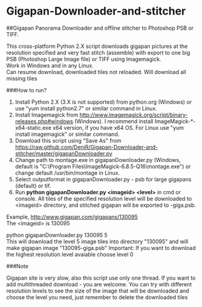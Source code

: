 Gigapan-Downloader-and-stitcher
===============================

##Gigapan Panorama Downloader and offline stitcher to Photoshop PSB or TIFF. 

This cross-platform Python 2.X script downloads gigapan pictures at the resolution specified and very fast stitch (assemble) with export to one big PSB (Photoshop Large Image file) or TIFF using Imagemagick.  
Work in Windows and in any Linux.  
Can resume download, downloaded tiles not reloaded. Will download all missing tiles  

###How to run?
1. Install Python 2.X (3.X is not supported) from python.org (Windows) or use "yum install python2.7" or similar command in Linux.  
2. Install Imagemagick from http://www.imagemagick.org/script/binary-releases.php#windows (Windows). I recommend install ImageMagick-*-x64-static.exe x64 version, if you have x64 OS. For Linux use "yum install imagemagick" or similar command.  
3. Download this script using "Save As" from https://raw.github.com/DeniR/Gigapan-Downloader-and-stitcher/master/gigapanDownloader.py  
4. Change path to montage.exe in gigapanDownloader.py (Windows, default is "C:\\Program Files\\ImageMagick-6.8.5-Q16\\montage.exe") or change default /usr/bin/montage in Linux.  
5. Select outputformat in gigapanDownloader.py - psb for large gigapans (default) or tif.  
6. Run **python gigapanDownloader.py \<imageid> \<level>** in cmd or console. All tiles of the specified resolution level will be downloaded to \<imageid> directory, and stitched gigapan will be exported to <imageid>-giga.psb.

Example, http://www.gigapan.com/gigapans/130095  
The \<imageid> is 130095

python gigapanDownloader.py 130095 5  
This will download the level 5 image tiles into directory "130095" and will make gigapan image "130095-giga.psb"
Important: If you want to download the highest resolution level avaiable choose level 0  

###Note

Gigapan site is very slow, also this script use only one thread. If you want to add multithreaded download - you are welcome.
You can try with different resolution levels to see the size of the image that will be downloaded and choose the level you need, just remember to delete the downloaded tiles